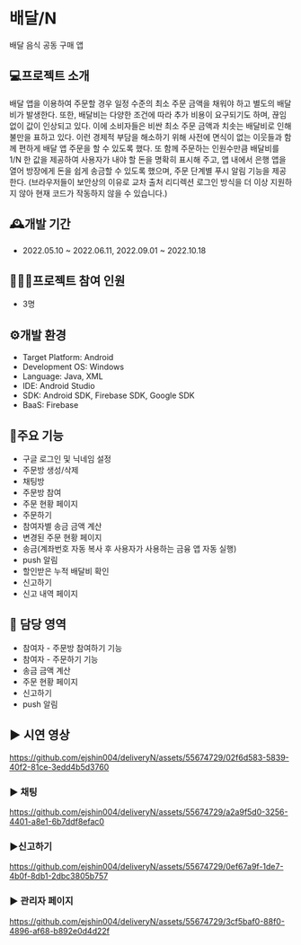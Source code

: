 # 배달/N
배달 음식 공동 구매 앱

## 💻프로젝트 소개
배달 앱을 이용하여 주문할 경우 일정 수준의 최소 주문 금액을 채워야 하고 별도의 배달비가 발생한다. 또한, 배달비는 다양한 조건에 따라 추가 비용이 요구되기도 하며, 끊임없이 값이 인상되고 있다. 이에 소비자들은 비싼 최소 주문 금액과 치솟는 배달비로 인해 불만을 표하고 있다. 이런 경제적 부담을 해소하기 위해 사전에 면식이 없는 이웃들과 함께 편하게 배달 앱 주문을 할 수 있도록 했다. 또 함께 주문하는 인원수만큼 배달비를 1/N 한 값을 제공하여 사용자가 내야 할 돈을 명확히 표시해 주고, 앱 내에서 은행 앱을 열어 방장에게 돈을 쉽게 송금할 수 있도록 했으며, 주문 단계별 푸시 알림 기능을 제공한다.
(브라우저들이 보안상의 이유로 교차 출처 리디렉션 로그인 방식을 더 이상 지원하지 않아 현재 코드가 작동하지 않을 수 있습니다.)

## 🕰️개발 기간
* 2022.05.10 ~ 2022.06.11, 2022.09.01 ~ 2022.10.18

## 🧑‍🤝‍🧑프로젝트 참여 인원
* 3명

## ⚙️개발 환경
* Target Platform: Android
* Development OS: Windows
* Language: Java, XML
* IDE: Android Studio
* SDK: Android SDK, Firebase SDK, Google SDK
* BaaS: Firebase

## 📌주요 기능
* 구글 로그인 및 닉네임 설정
* 주문방 생성/삭제
* 채팅방
* 주문방 참여
* 주문 현황 페이지
* 주문하기
* 참여자별 송금 금액 계산
* 변경된 주문 현황 페이지
* 송금(계좌번호 자동 복사 후 사용자가 사용하는 금융 앱 자동 실행)
* push 알림
* 할인받은 누적 배달비 확인
* 신고하기
* 신고 내역 페이지

## 🙋 담당 영역
* 참여자 - 주문방 참여하기 기능
* 참여자 - 주문하기 기능
* 송금 금액 계산
* 주문 현황 페이지
* 신고하기
* push 알림

## ▶️ 시연 영상
https://github.com/ejshin004/deliveryN/assets/55674729/02f6d583-5839-40f2-81ce-3edd4b5d3760

### ▶️ 채팅
https://github.com/ejshin004/deliveryN/assets/55674729/a2a9f5d0-3256-4401-a8e1-6b7ddf8efac0

### ▶️신고하기
https://github.com/ejshin004/deliveryN/assets/55674729/0ef67a9f-1de7-4b0f-8db1-2dbc3805b757

### ▶️ 관리자 페이지
https://github.com/ejshin004/deliveryN/assets/55674729/3cf5baf0-88f0-4896-af68-b892e0d4d22f
